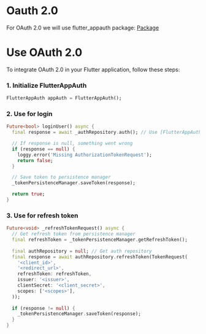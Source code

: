 # Oauth 2.0

For OAuth 2.0 we will use flutter_appauth package:
[Package](https://pub.dev/packages/flutter_appauth)

# Use OAuth 2.0
To integrate OAuth 2.0 in your Flutter application, follow these steps:
### 1. Initialize FlutterAppAuth
```dart
FlutterAppAuth appAuth = FlutterAppAuth();
```

### 2. Use for login
```dart
Future<bool> loginUser() async {
  final response = await _authRepository.auth(); // Use [FlutterAppAuth.authorizeAndExchangeCode] in repository to get response

  // If response is null, something went wrong
  if (response == null) {
    loggy.error('Missing AuthorizationTokenRequest');
    return false;
  }

  // Save token to persistence manager
  _tokenPersistenceManager.saveToken(response);

  return true;
}
```

### 3. Use for refresh token
```dart
Future<void> _refreshTokenRequest() async {
  // Get refresh token from persistence manager
  final refreshToken = _tokenPersistenceManager.getRefreshToken();
    
  final authRepository = null; // Get auth repository
  final response = await authRepository.refreshToken(TokenRequest(
    '<client_id>',
    '<redirect_url>',
    refreshToken: refreshToken,
    issuer: '<issuer>',
    clientSecret: '<client_secret>',
    scopes: ['<scopes>'],
  ));
  
  if (response != null) {
    _tokenPersistenceManager.saveToken(response);
  }
}
```